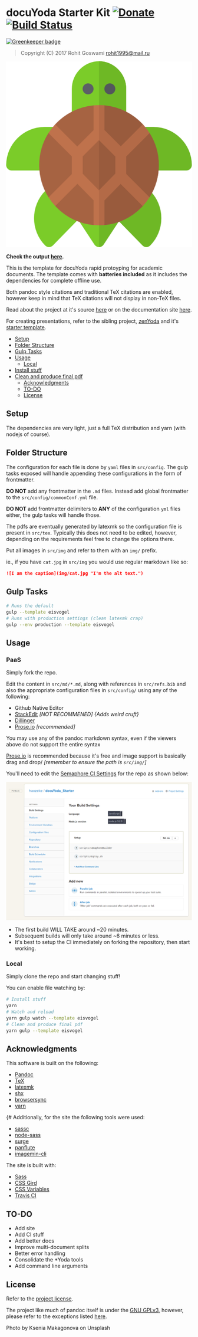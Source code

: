 # docuYoda Starter Kit [![Donate](https://img.shields.io/badge/Donate-PayPal-blue.svg?style=for-the-badge)](https://www.paypal.me/HaoZeke/) [![Build Status](https://semaphoreci.com/api/v1/haozeke/docuyoda_starter/branches/master/badge.svg)](https://semaphoreci.com/haozeke/docuyoda_starter)

[![Greenkeeper badge](https://badges.greenkeeper.io/HaoZeke/docuYoda_Starter.svg)](https://greenkeeper.io/)

> Copyright (C) 2017 Rohit Goswami <rohit1995@mail.ru>

![](readme/turtle.png "Pandoc Papers for turtles")

**Check the output [here](https://github.com/HaoZeke/docuYoda_Starter/blob/pdf/spooky-action.pdf).**

This is the template for docuYoda rapid protoyping for academic documents.
The template comes with **batteries included** as it includes the dependencies for complete offline use.

Both pandoc style citations and traditional TeX citations are enabled, however keep in mind that TeX citations will not display in non-TeX files.

Read about the project at it's source [here](https://www.github.com/HaoZeke/docuYoda) or on the documentation site [here](https://docuyoda.surge.sh).

For creating presentations, refer to the sibling project, [zenYoda](http://zenyoda.surge.sh/) and it's [starter template](http://zenyodasap.surge.sh/).

- [Setup](#setup)
- [Folder Structure](#folder-structure)
- [Gulp Tasks](#gulp-tasks)
- [Usage](#usage)
  - [Local](#local)
- [Install stuff](#install-stuff)
- [Clean and produce final pdf](#clean-and-produce-final-pdf)
  - [Acknowledgments](#acknowledgments)
  - [TO-DO](#to-do)
  - [License](#license)

## Setup

The dependencies are very light, just a full TeX distribution and yarn (with nodejs of course).

## Folder Structure

The configuration for each file is done by `yaml` files in `src/config`.
The gulp tasks exposed will handle appending these configurations in the form of frontmatter.

**DO NOT** add any frontmatter in the `.md` files.
Instead add global frontmatter to the `src/config/commonConf.yml` file.

**DO NOT** add frontmatter delimiters to **ANY** of the configuration `yml` files either, the gulp tasks will handle those.

The pdfs are eventually generated by latexmk so the configuration file is present in `src/tex`. Typically this does not need to be edited, however, depending on the requirements feel free to change the options there.

Put all images in `src/img` and refer to them with an `img/` prefix.

ie., if you have `cat.jpg` in `src/img` you would use regular markdown like so:

```markdown
![I am the caption](img/cat.jpg "I'm the alt text.")
```

## Gulp Tasks

```bash
# Runs the default
gulp --template eisvogel
# Runs with production settings (clean latexmk crap)
gulp --env production --template eisvogel
```

## Usage

### PaaS

Simply fork the repo.

Edit the content in `src/md/*.md`, along with references in `src/refs.bib` and also the appropriate configuration files in `src/config/` using any of the following:

- Github Native Editor
- [StackEdit](https://stackedit.io) _[NOT RECOMMENED] {Adds weird cruft}_
- [Dillinger](https://dillinger.io)
- [Prose.io](http://prose.io) _[recommended]_

You may use any of the pandoc markdown syntax, even if the viewers above do not support the entire syntax

[Prose.io](http://prose.io) is recommended because it's free and image support is basically drag and drop/ _[remember to ensure the path is `src/img/`]_

You'll need to edit the [Semaphore CI Settings](https://semaphoreci.com) for the repo as shown below:

![](readme/semaSettings.png "Settings")

- The first build WILL TAKE around ~20 minutes.
- Subsequent builds will only take around ~6 minutes or less.
- It's best to setup the CI immediately on forking the repository, then start working.

### Local

Simply clone the repo and start changing stuff!

You can enable file watching by:

```bash
# Install stuff
yarn
# Watch and reload
yarn gulp watch --template eisvogel
# Clean and produce final pdf
yarn gulp --template eisvogel
```

## Acknowledgments

This software is built on the following:

- [Pandoc](https://github.com/jgm/pandoc)
- [TeX](https://ctan.org/)
- [latexmk](http://mg.readthedocs.io/latexmk.html)
- [shx](https://github.com/shelljs/shx)
- [browsersync](https://browsersync.io)
- [yarn](https://yarnpkg.com/en/)

{# Additionally, for the site the following tools were used:

- [sassc](https://github.com/sass/sassc)
- [node-sass](https://github.com/sass/node-sass)
- [surge](http://surge.sh)
- [panflute](http://scorreia.com/software/panflute/)
- [imagemin-cli](https://github.com/imagemin/imagemin-cli)

The site is built with:

- [Sass](http://sass-lang.com/)
- [CSS Gird](https://developer.mozilla.org/en-US/docs/Web/CSS/CSS_Grid_Layout)
- [CSS Variables](https://developer.mozilla.org/en-US/docs/Web/CSS/Using_CSS_variables)
- [Travis CI](https://travis-ci.org)

## TO-DO

- Add site
- Add CI stuff
- Add better docs
- Improve multi-document splits
- Better error handling
- Consolidate the \*Yoda tools
- Add command line arguments

## License

Refer to the [project license](zenyoda.surge.sh).

The project like much of pandoc itself is under the [GNU GPLv3](https://choosealicense.com/licenses/gpl-3.0/), however, please refer to the exceptions listed [here](https://github.com/jgm/pandoc/blob/master/COPYRIGHT).

Photo by Ksenia Makagonova on Unsplash
